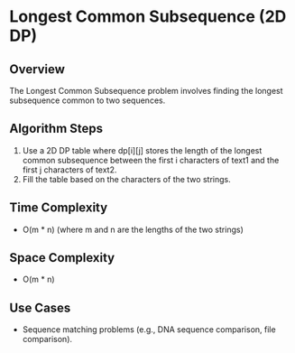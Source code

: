 # Longest Common Subsequence (2D DP)

## Overview
The Longest Common Subsequence problem involves finding the longest subsequence common to two sequences.

## Algorithm Steps
1. Use a 2D DP table where dp[i][j] stores the length of the longest common subsequence between the first i characters of text1 and the first j characters of text2.
2. Fill the table based on the characters of the two strings.

## Time Complexity
- O(m * n) (where m and n are the lengths of the two strings)

## Space Complexity
- O(m * n)

## Use Cases
- Sequence matching problems (e.g., DNA sequence comparison, file comparison).

